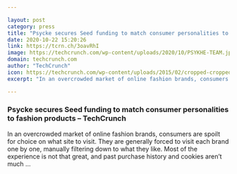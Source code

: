 ```yaml
---

layout: post
category: press
title: "Psycke secures Seed funding to match consumer personalities to fashion products"
date: 2020-10-22 15:20:26
link: https://tcrn.ch/3oavRhI
image: https://techcrunch.com/wp-content/uploads/2020/10/PSYKHE-TEAM.jpg?w=678
domain: techcrunch.com
author: "TechCrunch"
icon: https://techcrunch.com/wp-content/uploads/2015/02/cropped-cropped-favicon-gradient.png?w=180
excerpt: "In an overcrowded market of online fashion brands, consumers are spoilt for choice on what site to visit. They are generally forced to visit each brand one by one, manually filtering down to what they like. Most of the experience is not that great, and past purchase history and cookies aren’t much …"

---
```


### Psycke secures Seed funding to match consumer personalities to fashion products – TechCrunch

In an overcrowded market of online fashion brands, consumers are spoilt for choice on what site to visit. They are generally forced to visit each brand one by one, manually filtering down to what they like. Most of the experience is not that great, and past purchase history and cookies aren’t much …